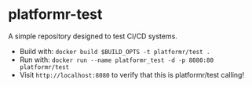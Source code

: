 # platformr-test

A simple repository designed to test CI/CD systems.

 * Build with: `docker build $BUILD_OPTS -t platformr/test .`
 * Run with: `docker run --name platformr_test -d -p 8080:80 platformr/test`
 * Visit `http://localhost:8080` to verify that this is platformr/test calling!

